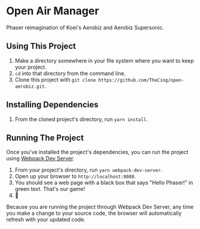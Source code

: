 # Open Air Manager

Phaser reimagination of Koei's Aerobiz and Aerobiz Supersonic.

## Using This Project

1. Make a directory somewhere in your file system where you want to keep your project.
1. `cd` into that directory from the command line.
1. Clone this project with `git clone https://github.com/TheCing/open-aerobiz.git`.

## Installing Dependencies

1. From the cloned project's directory, run `yarn install`.

## Running The Project

Once you've installed the project's dependencies, you can run the project using [Webpack Dev Server](https://github.com/webpack/webpack-dev-server).

1. From your project's directory, run `yarn webpack-dev-server`.
1. Open up your browser to `http://localhost:8080`.
1. You should see a web page with a black box that says "Hello Phaser!" in green text. That's our game!
1. :tada:

Because you are running the project through Webpack Dev Server, any time you make a change to your source code, the browser will automatically refresh with your updated code.
